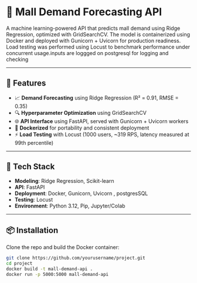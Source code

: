 # 🛒 Mall Demand Forecasting API

A machine learning-powered API that predicts mall demand using Ridge Regression, optimized with GridSearchCV. The model is containerized using Docker and deployed with Gunicorn + Uvicorn for production readiness. Load testing was performed using Locust to benchmark performance under concurrent usage.inputs are loggged on postgresql for logging and checking 

---

## 🚀 Features

- 📈 **Demand Forecasting** using Ridge Regression (R² = 0.91, RMSE = 0.35)
- 🔍 **Hyperparameter Optimization** using GridSearchCV
- 🌐 **API Interface** using FastAPI, served with Gunicorn + Uvicorn workers
- 🐳 **Dockerized** for portability and consistent deployment
- ⚡ **Load Testing** with Locust (1000 users, ~319 RPS, latency measured at 99th percentile)

---

## 🧠 Tech Stack

- **Modeling**: Ridge Regression, Scikit-learn
- **API**: FastAPI
- **Deployment**: Docker, Gunicorn, Uvicorn , postgresSQL
- **Testing**: Locust
- **Environment**: Python 3.12, Pip, Jupyter/Colab

---

## 📦 Installation

Clone the repo and build the Docker container:

```bash
git clone https://github.com/yourusername/project.git
cd project
docker build -t mall-demand-api .
docker run -p 5000:5000 mall-demand-api
